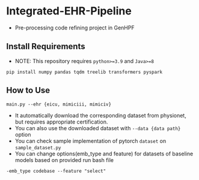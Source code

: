 # Integrated-EHR-Pipeline
- Pre-processing code refining project in GenHPF

## Install Requirements
- NOTE: This repository requires `python>=3.9` and `Java>=8`
```
pip install numpy pandas tqdm treelib transformers pyspark
```
## How to Use
```
main.py --ehr {eicu, mimiciii, mimiciv}
```
- It automatically download the corresponding dataset from physionet, but requires appropriate certification.
- You can also use the downloaded dataset with `--data {data path}` option
- You can check sample implementation of pytorch `dataset` on `sample_dataset.py`
- You can change options(emb_type and feature) for datasets of baseline models based on provided run bash file

```
-emb_type codebase --feature "select" 
```
